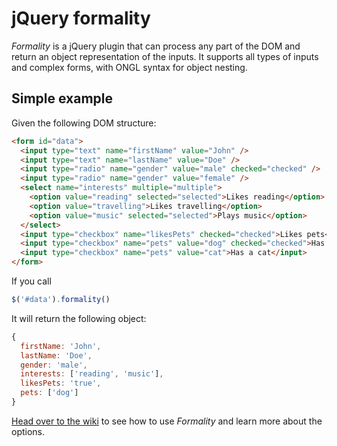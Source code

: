 # jQuery formality

*Formality* is a jQuery plugin that can process any part of the DOM and return an object representation of the inputs.
It supports all types of inputs and complex forms, with ONGL syntax for object nesting.

## Simple example

Given the following DOM structure:

```html
<form id="data">
  <input type="text" name="firstName" value="John" />
  <input type="text" name="lastName" value="Doe" />
  <input type="radio" name="gender" value="male" checked="checked" />
  <input type="radio" name="gender" value="female" />
  <select name="interests" multiple="multiple">
    <option value="reading" selected="selected">Likes reading</option>
    <option value="travelling">Likes travelling</option>
    <option value="music" selected="selected">Plays music</option>
  </select>
  <input type="checkbox" name="likesPets" checked="checked">Likes pets</input>
  <input type="checkbox" name="pets" value="dog" checked="checked">Has a dog</input>
  <input type="checkbox" name="pets" value="cat">Has a cat</input>
</form>
```

If you call

```js
$('#data').formality()
```


It will return the following object:

```js
{
  firstName: 'John',
  lastName: 'Doe',
  gender: 'male',
  interests: ['reading', 'music'],
  likesPets: 'true',
  pets: ['dog']
}
```

[Head over to the wiki](https://github.com/rprieto/jquery.formality/wiki) to see how to use *Formality* and learn more about the options.

